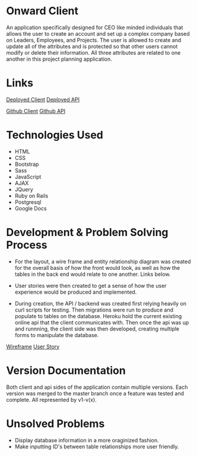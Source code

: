 # Onward Client

An application specifically designed for CEO like minded individuals that allows the user to create an account and set up a complex company based on Leaders, Employees, and Projects. The user is allowed to create and update all of the attributes and is protected so that other users cannot modify or delete their information. All three attributes are related to one another in this project planning application.

# Links

[Deployed Client](https://moutwei.github.io/project-2-client/)
[Deployed API](https://polar-savannah-03316.herokuapp.com/)

[Github Client](https://github.com/Moutwei/project-2-client)
[Github API](https://github.com/Moutwei/project-2-api)

# Technologies Used

- HTML
- CSS
- Bootstrap
- Sass
- JavaScript
- AJAX
- JQuery
- Ruby on Rails
- Postgresql
- Google Docs

# Development & Problem Solving Process

- For the layout, a wire frame and entity relationship diagram  was created for the overall basis of how the front would look, as well as how the tables in the back end would relate to one another. Links below.

- User stories were then created to get a sense of how the user experience would
be produced and implemented.

- During creation, the API / backend was created first relying heavily on curl
scripts for testing. Then migrations were run to produce and populate to tables
on the database. Heroku hold the current existing online api that the client
communicates with. Then once the api was up and runnning, the client side was
then developed, creating multiple forms to manipulate the database.

[Wireframe](wireframe.png)
[User Story](userstory.png)

# Version Documentation

Both client and api sides of the application contain multiple versions.
Each version was merged to the master branch once a feature was tested and
complete. All represented by v1-v(x).

# Unsolved Problems

- Display database information in a more oraginized fashion.
- Make inputting ID's between table relationships more user friendly.
